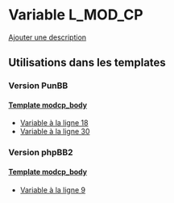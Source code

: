 # Variable L_MOD_CP
[Ajouter une description](https://fa-tvars.appspot.com/var/L_MOD_CP)

## Utilisations dans les templates

### Version PunBB

#### [Template modcp_body](punbb/modcp_body.md)
* [Variable &agrave; la ligne 18](../punbb/modcp_body.tpl#L18)
* [Variable &agrave; la ligne 30](../punbb/modcp_body.tpl#L30)

### Version phpBB2

#### [Template modcp_body](subsilver/modcp_body.md)
* [Variable &agrave; la ligne 9](../subsilver/modcp_body.tpl#L9)
